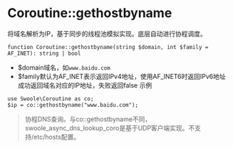 # Coroutine::gethostbyname


将域名解析为IP，基于同步的线程池模拟实现。底层自动进行协程调度。

~~~
function Coroutine::gethostbyname(string $domain, int $family = AF_INET): string | bool

~~~
* $domain域名，如`www.baidu.com`
* $family默认为AF_INET表示返回IPv4地址，使用AF_INET6时返回IPv6地址
成功返回域名对应的IP地址，失败返回false
示例
~~~
use Swoole\Coroutine as co;
$ip = co::gethostbyname("www.baidu.com");
~~~
>协程DNS查询。与co::gethostbyname不同，swoole_async_dns_lookup_coro是基于UDP客户端实现。不支持/etc/hosts配置。